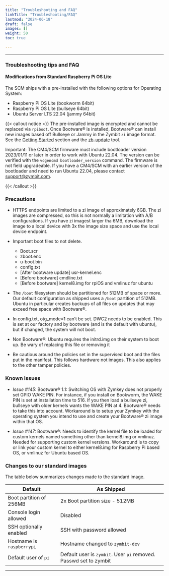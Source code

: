 ```yaml
---
title: "Troubleshooting and FAQ"
linkTitle: "Troubleshooting/FAQ"
lastmod: "2024-06-18"
draft: false
images: []
weight: 50
toc: true

---
```


-----
### Troubleshooting tips and FAQ


#### Modifications from Standard Raspberry Pi OS Lite

The SCM ships with a pre-installed with the following options for Operating System:

* Raspberry Pi OS Lite (bookworm 64bit)
* Raspberry Pi OS Lite (bullseye 64bit)
* Ubuntu Server LTS 22.04 (jammy 64bit)

{{< callout notice >}}
The pre-installed image is encrypted and cannot be replaced via `rpiboot`. Once Bootware® is installed, Bootware® can install new images based off Bullseye or Jammy in the Zymbit `zi` image format. See the [Getting Started](../getting-started) section and the [zb-update](../utilities/zbupdate) tool.

Important: The CM4/SCM firmware must include bootloader version 2023/01/11 or later in order to work with Ubuntu 22.04. The version can be verified with the `vcgencmd bootloader_version` command. The firmware is not field upgradeable. If you have a CM4/SCM with an earlier version of the bootloader and need to run Ubuntu 22.04, please contact support@zymbit.com.

{{< /callout >}}

### Precautions

- HTTPS endpoints are limited to a zi image of approximately 6GB. The zi images are compressed, so this is not normally a limitation with A/B configurations. If you have zi imagest larger tha 6MB, download the image to a local device with 3x the image size space and use the local device endpoint.

- Important boot files to not delete.
    - Boot.scr
    - zboot.enc
    - u-boot.bin
    - config.txt
    - [After bootware update] usr-kernel.enc
    - [Before bootware] cmdline.txt
    - [Before bootware] kernel8.img for rpiOS and vmlinuz for ubuntu

- The `/boot` filesystem should be partitioned for 512MB of space or more. Our default configuration as shipped uses a `/boot` partition of 512MB. Ubuntu in particular creates backups of all files on updates that may exceed free space with Bootware®.
- In config.txt, otg_mode=1 can’t be set. DWC2 needs to be enabled. This is set at our factory and by bootware (and is the default with ubuntu), but if changed, the system will not boot.
- Non Bootware®: Ubuntu requires the initrd.img on their system to boot up. Be wary of replacing this file or removing it
- Be cautious around the policies set in the supervised boot and the files put in the manifest. This follows hardware not images. This also applies to the other tamper policies.

### Known Issues

* *Issue #145:* Bootware® 1.1: Switching OS with Zymkey does not properly set GPIO WAKE PIN. For instance, if you install on Bookworm, the WAKE PIN is set at installation time to 516. If you then load a bullseye zi, bullseye with older kernels wants the WAKE PIN at 4. Bootware® needs to take this into account. Workaround is to setup your Zymkey with the operating system you intend to use and create your Bootware® zi image within that OS.

* *Issue #147:* Bootware®: Needs to identify the kernel file to be loaded for custom kernels named something other than kernel8.img or vmlinuz. Needed for supporting custom kernel versions. Workaround is to copy or link your custom kernel to either kernel8.img for Raspberry Pi based OS, or vmlinuz for Ubuntu based OS.

### Changes to our standard images

The table below summarizes changes made to the standard image.

| Default | As Shipped |
|------------------|--------------------------|
| Boot partition of 256MB | 2x Boot partition size - 512MB |
| Console login allowed | Disabled |
| SSH optionally enabled |SSH with password allowed |
| Hostname is `raspberrypi` | Hostname changed to `zymbit-dev` |
| Default user of `pi` | Default user is `zymbit`. User `pi` removed. Passwd set to zymbit |

-----

